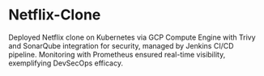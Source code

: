 # Netflix-Clone
Deployed Netflix clone on Kubernetes via GCP Compute Engine with Trivy and SonarQube integration for security, managed by Jenkins CI/CD pipeline. Monitoring with Prometheus ensured real-time visibility, exemplifying DevSecOps efficacy.
